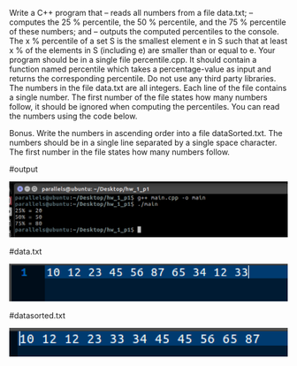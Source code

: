 Write a C++ program that
– reads all numbers from a file data.txt;
– computes the 25 % percentile, the 50 % percentile, and the 75 % percentile of these numbers; and
– outputs the computed percentiles to the console.
The x % percentile of a set S is the smallest element e in S such that at least x % of the elements in S
(including e) are smaller than or equal to e.
Your program should be in a single file percentile.cpp. It should contain a function named percentile
which takes a percentage-value as input and returns the corresponding percentile. Do not use any
third party libraries.
The numbers in the file data.txt are all integers. Each line of the file contains a single number. The
first number of the file states how many numbers follow, it should be ignored when computing the
percentiles. You can read the numbers using the code below.

Bonus. Write the numbers in ascending order into a file dataSorted.txt. The numbers should be
in a single line separated by a single space character. The first number in the file states how many
numbers follow.

#output

![alt text](https://github.com/pfdinc/sorting_and_percentile/blob/master/Screen%20Shot%202017-10-22%20at%208.26.04%20AM.png)

#data.txt


![alt text](https://github.com/pfdinc/sorting_and_percentile/blob/master/Screen%20Shot%202017-10-22%20at%2010.04.59%20AM.png )


#datasorted.txt

![alt text](https://github.com/pfdinc/sorting_and_percentile/blob/master/Screen%20Shot%202017-10-22%20at%2010.05.14%20AM.png )

